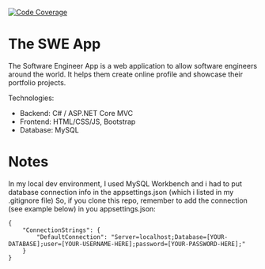 [![Code Coverage](https://codecov.io/gh/JPTugirimana/The-SWE-App/branch/master/graph/badge.svg)](https://codecov.io/gh/JPTugirimana/The-SWE-App)


# The SWE App

The Software Engineer App is a web application to allow software engineers around the world.
It helps them create online profile and showcase their portfolio projects.

Technologies:
- Backend: C# / ASP.NET Core MVC
- Frontend: HTML/CSS/JS, Bootstrap
- Database: MySQL 

# Notes
In my local dev environment, I used MySQL Workbench and i had to put database connection info in the appsettings.json (which i listed in my .gitignore file)
So, if you clone this repo, remember to add the connection (see example below) in you appsettings.json:

```
{
    "ConnectionStrings": {
        "DefaultConnection": "Server=localhost;Database=[YOUR-DATABASE];user=[YOUR-USERNAME-HERE];password=[YOUR-PASSWORD-HERE];"
    }
}
```